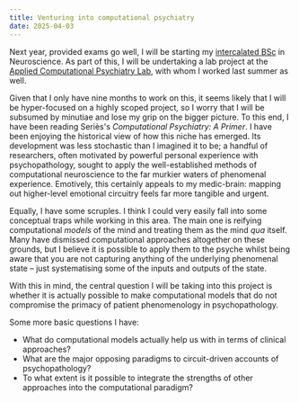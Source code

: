 ```yaml
---
title: Venturing into computational psychiatry
date: 2025-04-03
---
```


Next year, provided exams go well, I will be starting my [intercalated BSc](https://www.ucl.ac.uk/school-life-medical-sciences/intercalated-bsc-programmes-ucl-ibsc) in Neuroscience. As part of this, I will be undertaking a lab project at the [Applied Computational Psychiatry Lab](https://acplab.org), with whom I worked last summer as well.

Given that I only have nine months to work on this, it seems likely that I will be hyper-focused on a highly scoped project, so I worry that I will be subsumed by minutiae and lose my grip on the bigger picture. To this end, I have been reading Seriès's *Computational Psychiatry: A Primer*. I have been enjoying the historical view of how this niche has emerged. Its development was less stochastic than I imagined it to be; a handful of researchers, often motivated by powerful personal experience with psychopathology, sought to apply the well-established methods of computational neuroscience to the far murkier waters of phenomenal experience. Emotively, this certainly appeals to my medic-brain: mapping out higher-level emotional circuitry feels far more tangible and urgent.

Equally, I have some scruples. I think I could very easily fall into some conceptual traps while working in this area. The main one is reifying computational *models* of the mind and treating them as the mind *qua* itself. Many have dismissed computational approaches altogether on these grounds, but I believe it is possible to apply them to the psyche whilst being aware that you are not capturing anything of the underlying phenomenal state – just systematising some of the inputs and outputs of the state.

With this in mind, the central question I will be taking into this project is whether it is actually possible to make computational models that do not compromise the primacy of patient phenomenology in psychopathology.

Some more basic questions I have:

- What do computational models actually help us with in terms of clinical approaches?
- What are the major opposing paradigms to circuit-driven accounts of psychopathology?
- ⁠To what extent is it possible to integrate the strengths of other approaches into the computational paradigm?
